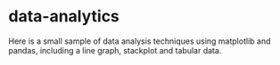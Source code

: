 # data-analytics
Here is a small sample of data analysis techniques using matplotlib and pandas, including a line graph, stackplot and tabular data. 
